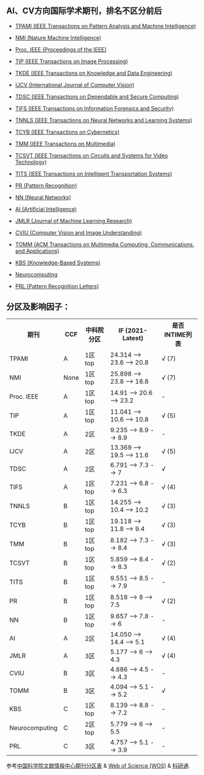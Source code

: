 ## AI、CV方向国际学术期刊，排名不区分前后

 - [TPAMI (IEEE Transactions on Pattern Analysis and Machine Intelligence)](https://ieeexplore.ieee.org/xpl/RecentIssue.jsp?punumber=34)

 - [NMI (Nature Machine Intelligence)](https://www.nature.com/natmachintell/)

 - [Proc. IEEE (Proceedings of the IEEE)](https://proceedingsoftheieee.ieee.org/)

 - [TIP (IEEE Transactions on Image Processing)](https://ieeexplore.ieee.org/xpl/RecentIssue.jsp?punumber=83)

 - [TKDE (IEEE Transactions on Knowledge and Data Engineering)](https://ieeexplore.ieee.org/xpl/RecentIssue.jsp?punumber=69)

 - [IJCV (International Journal of Computer Vision)](https://www.springer.com/journal/11263)

 - [TDSC (IEEE Transactions on Dependable and Secure Computing)](https://ieeexplore.ieee.org/xpl/aboutJournal.jsp?punumber=8858)

 - [TIFS (IEEE Transactions on Information Forensics and Security)](https://ieeexplore.ieee.org/xpl/RecentIssue.jsp?punumber=10206)

 - [TNNLS (IEEE Transactions on Neural Networks and Learning Systems)](https://ieeexplore.ieee.org/xpl/RecentIssue.jsp?punumber=5962385)

 - [TCYB (IEEE Transactions on Cybernetics)](https://ieeexplore.ieee.org/xpl/RecentIssue.jsp?punumber=6221036)

 - [TMM (IEEE Transactions on Multimedia)](https://ieeexplore.ieee.org/xpl/RecentIssue.jsp?punumber=6046)

 - [TCSVT (IEEE Transactions on Circuits and Systems for Video Technology)](https://ieeexplore.ieee.org/xpl/RecentIssue.jsp?punumber=76)

 - [TITS (IEEE Transactions on Intelligent Transportation Systems)](https://ieeexplore.ieee.org/xpl/RecentIssue.jsp?punumber=6979)

 - [PR (Pattern Recognition)](https://www.sciencedirect.com/journal/pattern-recognition)

 - [NN (Neural Networks)](https://www.sciencedirect.com/journal/neural-networks)

 - [AI (Artificial Intelligence)](https://jcr.clarivate.com/jcr-jp/journal-profile?journal=ARTIF%20INTELL&year=2021)

 - [JMLR (Journal of Machine Learning Research)](https://www.jmlr.org/) 

 - [CVIU (Computer Vision and Image Understanding)](https://www.sciencedirect.com/journal/computer-vision-and-image-understanding/)

  - [TOMM (ACM Transactions on Multimedia Computing, Communications, and Applications)](https://dl.acm.org/journal/tomm)

 - [KBS (Knowledge-Based Systems)](https://www.sciencedirect.com/journal/knowledge-based-systems)

 - [Neurocomputing](https://www.sciencedirect.com/journal/neurocomputing/)

 - [PRL (Pattern Recognition Letters)](https://www.sciencedirect.com/journal/pattern-recognition-letters/)


## 分区及影响因子：

 <table>
  <tr>
    <th>期刊</th>
    <th>CCF</th>
    <th>中科院分区</th>
    <th>IF (2021-Latest)</th>
    <th>是否INTIME列表</th>
  </tr>
  <tr>
    <td>TPAMI</td>
    <td>A</td>
    <td>1区top</td>
    <td>24.314 --> 23.6 --> 20.8</td>
    <td>√ (7)</td>
  </tr>
  <tr>
    <td>NMI</td>
    <td>None</td>
    <td>1区top</td>
    <td>25.898 --> 23.8 --> 18.8</td>
    <td>√ (7)</td>
  </tr>
  <tr>
    <td>Proc. IEEE</td>
    <td>A</td>
    <td>1区top</td>
    <td>14.91 --> 20.6 --> 23.2</td>
    <td>-</td>
  </tr>
  <tr>
    <td>TIP</td>
    <td>A</td>
    <td>1区top</td>
    <td>11.041 --> 10.6 --> 10.8</td>
    <td>√ (5)</td>
  </tr>
  <tr>
    <td>TKDE</td>
    <td>A</td>
    <td>2区</td>
    <td>9.235 --> 8.9 --> 8.9</td>
    <td>-</td>
  </tr>
  <tr>
    <td>IJCV</td>
    <td>A</td>
    <td>2区</td>
    <td>13.369 --> 19.5 --> 11.6</td>
    <td>√ (5)</td>
  </tr>
  <tr>
    <td>TDSC</td>
    <td>A</td>
    <td>2区</td>
    <td>6.791 --> 7.3 --> 7</td>
    <td>√</td>
  </tr>
  <tr>
    <td>TIFS</td>
    <td>A</td>
    <td>1区top</td>
    <td>7.231 --> 6.8 --> 6.3</td>
    <td>√ (4)</td>
  </tr>
  <tr>
    <td>TNNLS</td>
    <td>B</td>
    <td>1区top</td>
    <td>14.255 --> 10.4 --> 10.2</td>
    <td>√ (3)</td>
  </tr>
  <tr>
    <td>TCYB</td>
    <td>B</td>
    <td>1区top</td>
    <td>19.118 --> 11.8 --> 9.4</td>
    <td>√ (3)</td>
  </tr>
  <tr>
    <td>TMM</td>
    <td>B</td>
    <td>1区top</td>
    <td>8.182 --> 7.3 --> 8.4</td>
    <td>√ (3)</td>
  </tr>
  <tr>
    <td>TCSVT</td>
    <td>B</td>
    <td>1区top</td>
    <td>5.859 --> 8.4 --> 8.3</td>
    <td>√ (2)</td>
  </tr>
  <tr>
    <td>TITS</td>
    <td>B</td>
    <td>1区top</td>
    <td>9.551 --> 8.5 --> 7.9</td>
    <td>-</td>
  </tr>
  <tr>
    <td>PR</td>
    <td>B</td>
    <td>1区top</td>
    <td>8.518 --> 8 --> 7.5</td>
    <td>√ (2)</td>
  </tr>
  <tr>
    <td>NN</td>
    <td>B</td>
    <td>1区top</td>
    <td>9.657 --> 7.8 --> 6</td>
    <td>-</td>
  </tr>
  <tr>
    <td>AI</td>
    <td>A</td>
    <td>2区</td>
    <td>14.050 --> 14.4 --> 5.1</td>
    <td>√ (4)</td>
  </tr>
  <tr>
    <td>JMLR</td>
    <td>A</td>
    <td>3区</td>
    <td>5.177 --> 6 --> 4.3</td>
    <td>√ (4)</td>
  </tr>
  <tr>
    <td>CVIU</td>
    <td>B</td>
    <td>3区</td>
    <td>4.886 --> 4.5 --> 4.3</td>
    <td>-</td>
  </tr>
  <tr>
    <td>TOMM</td>
    <td>B</td>
    <td>3区</td>
    <td>4.094 --> 5.1 --> 5.2</td>
    <td>√</td>
  </tr>
  <tr>
    <td>KBS</td>
    <td>C</td>
    <td>1区top</td>
    <td> 8.139 --> 8.8 --> 7.2</td>
    <td>-</td>
  </tr>
  <tr>
    <td>Neurocomputing</td>
    <td>C</td>
    <td>2区top</td>
    <td>5.779 --> 6 --> 5.5</td>
    <td>-</td>
  </tr>
  <tr>
    <td>PRL</td>
    <td>C</td>
    <td>3区</td>
    <td>4.757 --> 5.1 --> 3.9</td>
    <td>-</td>
  </tr>
</table>


参考[中国科学院文献情报中心期刊分区表](http://www.fenqubiao.com/) & [Web of Science (WOS)](https://www.webofscience.com/wos/woscc/basic-search) & [科研通](https://www.ablesci.com/).

 
